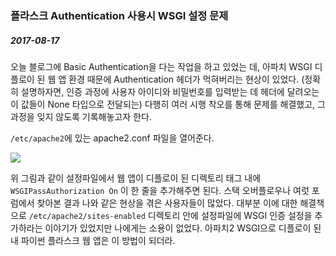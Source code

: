 ### 플라스크 Authentication 사용시 WSGI 설정 문제  
  
##### 2017-08-17  
  
오늘 블로그에 Basic Authentication을 다는 작업을 하고 있었는 데, 아파치 WSGI 디플로이 된 웹 앱 환경 때문에 Authentication 헤더가 먹혀버리는 현상이 있었다. (정확히 설명하자면, 인증 과정에 사용자 아이디와 비밀번호를 입력받는 데 헤더에 달려오는 이 값들이 None 타입으로 전달되는) 다행히 여러 시행 착오를 통해 문제를 해결했고, 그 과정을 잊지 않도록 기록해놓고자 한다.  
  
<code>/etc/apache2</code>에 있는 apache2.conf 파일을 열어준다.

<img class="img-responsive" src="https://jmyang.kr/static/img/auth_conf.jpg">
  
위 그림과 같이 설정파일에서 웹 앱이 디플로이 된 디렉토리 태그 내에 <code>WSGIPassAuthorization On</code> 이 한 줄을 추가해주면 된다. 스택 오버플로우나 여럿 포럼에서 찾아본 결과 나와 같은 현상을 겪은 사용자들이 많았다. 대부분 이에 대한 해결책으로 <code>/etc/apache2/sites-enabled</code> 디렉토리 안에 설정파일에 WSGI 인증 설정을 추가하라는 이야기가 있었지만 나에게는 소용이 없었다. 아파치2 WSGI으로 디플로이 된 내 파이썬 플라스크 웹 앱은 이 방법이 되더라.

